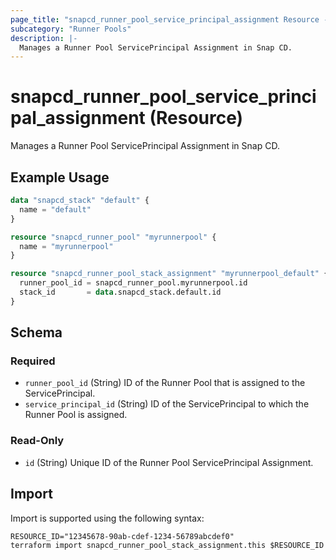 ```yaml
---
page_title: "snapcd_runner_pool_service_principal_assignment Resource - snapcd"
subcategory: "Runner Pools"
description: |-
  Manages a Runner Pool ServicePrincipal Assignment in Snap CD.
---
```


# snapcd_runner_pool_service_principal_assignment (Resource)

Manages a Runner Pool ServicePrincipal Assignment in Snap CD.


## Example Usage

```terraform
data "snapcd_stack" "default" {
  name = "default"
}

resource "snapcd_runner_pool" "myrunnerpool" {
  name = "myrunnerpool"
}

resource "snapcd_runner_pool_stack_assignment" "myrunnerpool_default" {
  runner_pool_id = snapcd_runner_pool.myrunnerpool.id
  stack_id       = data.snapcd_stack.default.id
}
```

<!-- schema generated by tfplugindocs -->
## Schema

### Required

- `runner_pool_id` (String) ID of the Runner Pool that is assigned to the ServicePrincipal.
- `service_principal_id` (String) ID of the ServicePrincipal to which the Runner Pool is assigned.

### Read-Only

- `id` (String) Unique ID of the Runner Pool ServicePrincipal Assignment.

## Import

Import is supported using the following syntax:

```shell
RESOURCE_ID="12345678-90ab-cdef-1234-56789abcdef0"
terraform import snapcd_runner_pool_stack_assignment.this $RESOURCE_ID
```
